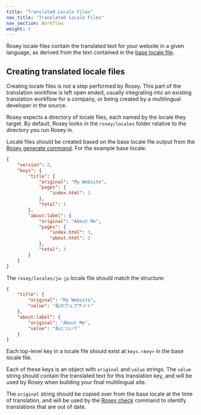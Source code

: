 ```yaml
---
title: "Translated Locale Files"
nav_title: "Translated Locale Files"
nav_section: Workflow
weight: 5
---
```


Rosey locale files contain the translated text for your website in a given language, as derived from the text contained in the [base locale file](/docs/base-locale/).

## Creating translated locale files

Creating locale files is not a step performed by Rosey. This part of the translation workflow is left open ended, usually integrating into an existing translation workflow for a company, or being created by a multilingual developer in the source.

Rosey expects a directory of locale files, each named by the locale they target. By default, Rosey looks in the `rosey/locales` folder relative to the directory you run Rosey in.

Locale files should be created based on the base locale file output from the [Rosey generate command](/docs/generate/). For the example base locale:

```json
{
    "version": 2,
    "keys": {
        "title": {
            "original": "My Website",
            "pages": {
                "index.html": 1
            },
            "total": 1
        },
        "about:label": {
            "original": "About Me",
            "pages": {
                "index.html": 1,
                "about.html": 2
            },
            "total": 3
        }
    }
}
```

The `rosey/locales/ja-jp` locale file should match the structure:

```json
{
    "title": {
        "original": "My Website",
        "value": "私のウェブサイト"
    },
    "about:label": {
        "original": "About Me",
        "value": "私について"
    }
}
```

Each top-level key in a locale file should exist at `keys.<key>` in the base locale file.

Each of these keys is an object with `original` and `value` strings. The `value` string should contain the translated text for this translation key, and will be used by Rosey when building your final multilingual site. 

The `original` string should be copied over from the base locale at the time of translation, and will be used by the [Rosey check](/docs/check/) command to identify translations that are out of date.
